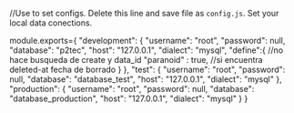 //Use to set configs. Delete this line and save file as `config.js`. Set your local data conections.

module.exports={
  "development": {
    "username": "root",
    "password": null,
    "database": "p2tec",
    "host": "127.0.0.1",
    "dialect": "mysql",
    "define":{ //no hace busqueda de create y data_id
      "paranoid" : true, //si encuentra deleted-at fecha de borrado
    }
  },
  "test": {
    "username": "root",
    "password": null,
    "database": "database_test",
    "host": "127.0.0.1",
    "dialect": "mysql"
  },
  "production": {
    "username": "root",
    "password": null,
    "database": "database_production",
    "host": "127.0.0.1",
    "dialect": "mysql"
  }
}

